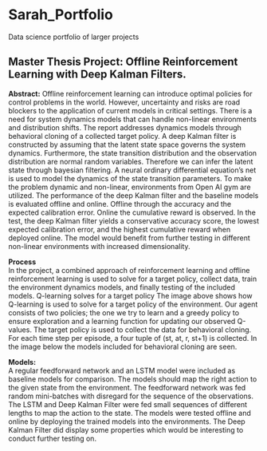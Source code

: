 # Sarah_Portfolio
Data science portfolio of larger projects

## Master Thesis Project: Offline Reinforcement Learning with Deep Kalman Filters.

**Abstract:** Offline reinforcement learning can introduce optimal policies for control problems in the world. However, uncertainty and risks are road blockers to the application of current models in critical settings. There is a need for system dynamics models that can handle non-linear environments and distribution shifts. The report addresses dynamics models through behavioral cloning of a collected target policy. A deep Kalman filter is constructed by assuming that the latent state space governs the system dynamics. Furthermore, the state transition distribution and the observation distribution are normal random variables. Therefore we can infer the latent state through bayesian filtering. A neural ordinary differential equation’s net is used to model the dynamics of the state transition parameters. To make the problem dynamic and non-linear, environments from Open AI gym are utilized. The performance of the deep Kalman filter and the baseline models is evaluated offline and online. Offline through the accuracy and the expected calibration error. Online the cumulative reward is observed. In the test, the deep Kalman filter yields a conservative accuracy score, the lowest expected calibration error, and the highest cumulative reward when deployed online. The model would benefit from further testing in different non-linear environments with increased dimensionality.

**Process**<br>
In the project, a combined approach of reinforcement learning and offline reinforcement learning is used to solve for a target policy, collect data, train the environment dynamics models, and finally testing of the included models.
Q-learning solves for a target policy
The image above shows how Q-learning is used to solve for a target policy of the environment. Our agent consists of two policies; the one we try to learn and a greedy policy to ensure exploration and a learning function for updating our observed Q-values. The target policy is used to collect the data for behavioral cloning. For each time step per episode, a four tuple of (st, at, r, st+1) is collected. In the image below the models included for behavioral cloning are seen.

**Models:**<br>
A regular feedforward network and an LSTM model were included as baseline models for comparison. The models should map the right action to the given state from the environment. The feedforward network was fed random mini-batches with disregard for the sequence of the observations. The LSTM and Deep Kalman Filter were fed small sequences of different lengths to map the action to the state. The models were tested offline and online by deploying the trained models into the environments. The Deep Kalman Filter did display some properties which would be interesting to conduct further testing on.
